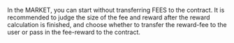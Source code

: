 In the MARKET, you can start without transferring FEES to the contract. It is recommended to judge the size of the fee and reward after the reward calculation is finished, and choose whether to transfer the reward-fee to the user or pass in the fee-reward to the contract.
